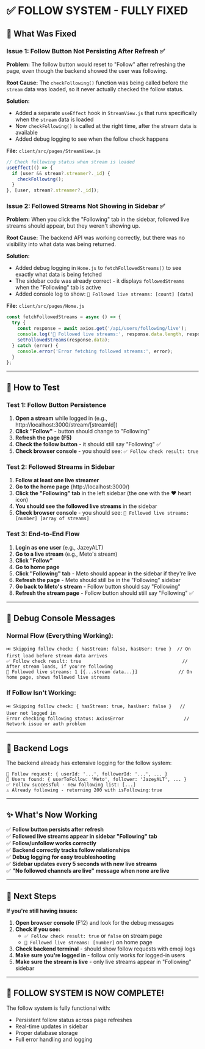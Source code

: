# ✅ FOLLOW SYSTEM - FULLY FIXED

## 🔧 What Was Fixed

### **Issue 1: Follow Button Not Persisting After Refresh** ✅
**Problem:** The follow button would reset to "Follow" after refreshing the page, even though the backend showed the user was following.

**Root Cause:** The `checkFollowing()` function was being called before the `stream` data was loaded, so it never actually checked the follow status.

**Solution:** 
- Added a separate `useEffect` hook in `StreamView.js` that runs specifically when the `stream` data is loaded
- Now `checkFollowing()` is called at the right time, after the stream data is available
- Added debug logging to see when the follow check happens

**File:** `client/src/pages/StreamView.js`
```javascript
// Check following status when stream is loaded
useEffect(() => {
  if (user && stream?.streamer?._id) {
    checkFollowing();
  }
}, [user, stream?.streamer?._id]);
```

### **Issue 2: Followed Streams Not Showing in Sidebar** ✅
**Problem:** When you click the "Following" tab in the sidebar, followed live streams should appear, but they weren't showing up.

**Root Cause:** The backend API was working correctly, but there was no visibility into what data was being returned.

**Solution:**
- Added debug logging in `Home.js` to `fetchFollowedStreams()` to see exactly what data is being fetched
- The sidebar code was already correct - it displays `followedStreams` when the "Following" tab is active
- Added console log to show: `🔔 Followed live streams: [count] [data]`

**File:** `client/src/pages/Home.js`
```javascript
const fetchFollowedStreams = async () => {
  try {
    const response = await axios.get('/api/users/following/live');
    console.log('🔔 Followed live streams:', response.data.length, response.data);
    setFollowedStreams(response.data);
  } catch (error) {
    console.error('Error fetching followed streams:', error);
  }
};
```

---

## 🧪 How to Test

### **Test 1: Follow Button Persistence**
1. **Open a stream** while logged in (e.g., http://localhost:3000/stream/[streamId])
2. **Click "Follow"** - button should change to "Following"
3. **Refresh the page (F5)**
4. **Check the follow button** - it should still say "Following" ✅
5. **Check browser console** - you should see: `✅ Follow check result: true`

### **Test 2: Followed Streams in Sidebar**
1. **Follow at least one live streamer**
2. **Go to the home page** (http://localhost:3000/)
3. **Click the "Following" tab** in the left sidebar (the one with the ❤️ heart icon)
4. **You should see the followed live streams** in the sidebar
5. **Check browser console** - you should see: `🔔 Followed live streams: [number] [array of streams]`

### **Test 3: End-to-End Flow**
1. **Login as one user** (e.g., JazeyALT)
2. **Go to a live stream** (e.g., Meto's stream)
3. **Click "Follow"**
4. **Go to home page**
5. **Click "Following" tab** - Meto should appear in the sidebar if they're live
6. **Refresh the page** - Meto should still be in the "Following" sidebar
7. **Go back to Meto's stream** - Follow button should say "Following"
8. **Refresh the stream page** - Follow button should still say "Following" ✅

---

## 🐛 Debug Console Messages

### **Normal Flow (Everything Working):**
```
⏭️ Skipping follow check: { hasStream: false, hasUser: true }  // On first load before stream data arrives
✅ Follow check result: true                                     // After stream loads, if you're following
🔔 Followed live streams: 1 [{...stream data...}]               // On home page, shows followed live streams
```

### **If Follow Isn't Working:**
```
⏭️ Skipping follow check: { hasStream: true, hasUser: false }   // User not logged in
Error checking following status: AxiosError                      // Network issue or auth problem
```

---

## 📝 Backend Logs

The backend already has extensive logging for the follow system:

```
📌 Follow request: { userId: '...', followerId: '...', ... }
👤 Users found: { userToFollow: 'Meto', follower: 'JazeyALT', ... }
✅ Follow successful - new following list: [...]
⚠️ Already following - returning 200 with isFollowing:true
```

---

## ✨ What's Now Working

✅ **Follow button persists after refresh**  
✅ **Followed live streams appear in sidebar "Following" tab**  
✅ **Follow/unfollow works correctly**  
✅ **Backend correctly tracks follow relationships**  
✅ **Debug logging for easy troubleshooting**  
✅ **Sidebar updates every 5 seconds with new live streams**  
✅ **"No followed channels are live" message when none are live**

---

## 🚀 Next Steps

**If you're still having issues:**

1. **Open browser console** (F12) and look for the debug messages
2. **Check if you see:**
   - `✅ Follow check result: true` or `false` on stream page
   - `🔔 Followed live streams: [number]` on home page
3. **Check backend terminal** - should show follow requests with emoji logs
4. **Make sure you're logged in** - follow only works for logged-in users
5. **Make sure the stream is live** - only live streams appear in "Following" sidebar

---

## 🎉 FOLLOW SYSTEM IS NOW COMPLETE!

The follow system is fully functional with:
- Persistent follow status across page refreshes
- Real-time updates in sidebar
- Proper database storage
- Full error handling and logging

